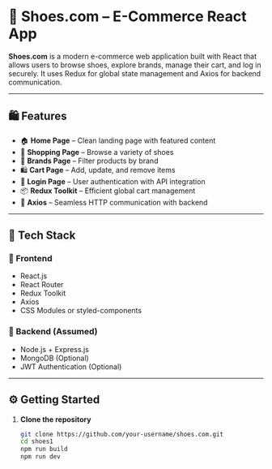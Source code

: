 # 👟 Shoes.com – E-Commerce React App

**Shoes.com** is a modern e-commerce web application built with React that allows users to browse shoes, explore brands, manage their cart, and log in securely. It uses Redux for global state management and Axios for backend communication.

---

## 🛍️ Features

- 🏠 **Home Page** – Clean landing page with featured content
- 🛒 **Shopping Page** – Browse a variety of shoes
- 🧢 **Brands Page** – Filter products by brand
- 🛍️ **Cart Page** – Add, update, and remove items
- 🔐 **Login Page** – User authentication with API integration
- 📦 **Redux Toolkit** – Efficient global cart management
- 🔗 **Axios** – Seamless HTTP communication with backend

---

## 🧰 Tech Stack

### 🔹 Frontend
- React.js
- React Router
- Redux Toolkit
- Axios
- CSS Modules or styled-components

### 🔹 Backend (Assumed)
- Node.js + Express.js
- MongoDB (Optional)
- JWT Authentication (Optional)

---

## ⚙️ Getting Started

1. **Clone the repository**
   ```bash
   git clone https://github.com/your-username/shoes.com.git
   cd shoes1
   npm run build
   npm run dev
